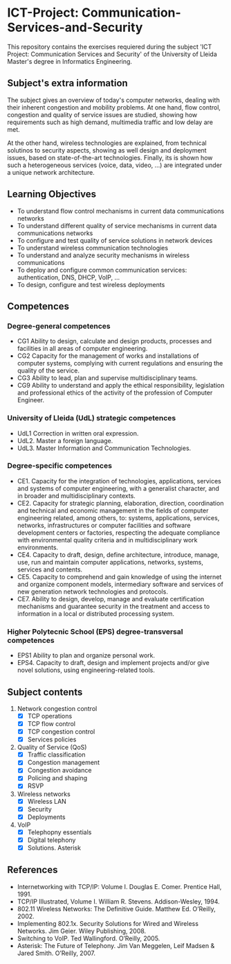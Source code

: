 # ICT-Project: Communication-Services-and-Security

This repository contains the exercises requiered during the subject 'ICT Project: Communication Services and Security' of the University of Lleida Master's degree in Informatics Engineering.

## Subject's extra information
The subject gives an overview of today's computer networks, dealing with their inherent congestion and mobility problems. At one hand, flow control, congestion and quality of service issues are studied, showing how requirements such as high demand, multimedia traffic and low delay are met.

At the other hand, wireless technologies are explained, from technical solutinos to security aspects, showing as well design and deployment issues, based on state-of-the-art technologies. Finally, its is shown how such a heterogeneous services (voice, data, video, ...) are integrated under a unique network architecture.

## Learning Objectives
- To understand flow control mechanisms in current data communications networks
- To understand different quality of service mechanisms in current data communications networks
- To configure and test quality of service solutions in network devices
- To understand wireless communication technologies
- To understand and analyze security mechanisms in wireless communications
- To deploy and configure common communication services: authentication, DNS, DHCP, VoIP, ...
- To design, configure and test wireless deployments

## Competences
### Degree-general competences
- CG1 Ability to design, calculate and design products, processes and facilities in all areas of computer engineering.
- CG2 Capacity for the management of works and installations of computer systems, complying with current regulations and ensuring the quality of the service.
- CG3 Ability to lead, plan and supervise multidisciplinary teams.
- CG9 Ability to understand and apply the ethical responsibility, legislation and professional ethics of the activity of the profession of Computer Engineer.

### University of Lleida (UdL) strategic competences
- UdL1 Correction in written oral expression.
- UdL2. Master a foreign language.
- UdL3. Master Information and Communication Technologies.

### Degree-specific competences
- CE1. Capacity for the integration of technologies, applications, services and systems of computer engineering, with a generalist character, and in broader and multidisciplinary contexts.
- CE2. Capacity for strategic planning, elaboration, direction, coordination and technical and economic management in the fields of computer engineering related, among others, to: systems, applications, services, networks, infrastructures or computer facilities and software development centers or factories, respecting the adequate compliance with environmental quality criteria and in multidisciplinary work environments.
- CE4. Capacity to draft, design, define architecture, introduce, manage, use, run and maintain computer applications, networks, systems, services and contents.
- CE5. Capacity to comprehend and gain knowledge of using the internet and organize component models, intermediary software and services of new generation network technologies and protocols.
- CE7. Ability to design, develop, manage and evaluate certification mechanisms and guarantee security in the treatment and access to information in a local or distributed processing system.

### Higher Polytecnic School (EPS) degree-transversal competences
- EPS1 Ability to plan and organize personal work.
- EPS4. Capacity to draft, design and implement projects and/or give novel solutions, using engineering-related tools.

## Subject contents
1. Network congestion control
    - [x] TCP operations
    - [x] TCP flow control
    - [x] TCP congestion control
    - [x] Services policies
    
2. Quality of Service (QoS)
    - [x] Traffic classification
    - [x] Congestion management
    - [x] Congestion avoidance
    - [x] Policing and shaping
    - [x] RSVP
    
3. Wireless networks
    - [x] Wireless LAN
    - [x] Security
    - [x] Deployments
    
4. VoIP
    - [x] Telephopny essentials
    - [x] Digital telephony
    - [x] Solutions. Asterisk

## References
- Internetworking with TCP/IP: Volume I. Douglas E. Comer. Prentice Hall, 1991.
- TCP/IP Illustrated, Volume I. William R. Stevens. Addison-Wesley, 1994.
- 802.11 Wireless Networks: The Definitive Guide. Matthew Ed. O’Reilly, 2002.
- Implementing 802.1x. Security Solutions for Wired and Wireless Networks. Jim Geier. Wiley Publishing, 2008.
- Switching to VoIP. Ted Wallingford. O’Reilly, 2005.
- Asterisk: The Future of Telephony. Jim Van Meggelen, Leif Madsen & Jared Smith. O’Reilly, 2007.
